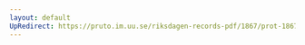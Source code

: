 ```yaml
---
layout: default
UpRedirect: https://pruto.im.uu.se/riksdagen-records-pdf/1867/prot-1867--fk--511/prot-1867--fk--511_003.pdf
---
```

